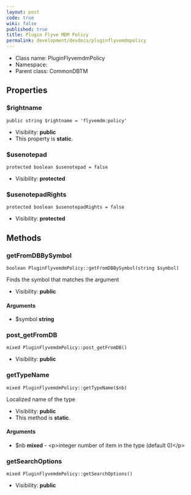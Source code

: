 ```yaml
---
layout: post
code: true
wiki: false
published: true
title: Plugin Flyve MDM Policy
permalink: development/devdocs/pluginflyvemdmpolicy
---
```


* Class name: PluginFlyvemdmPolicy
* Namespace: 
* Parent class: CommonDBTM





Properties
----------


### $rightname

    public string $rightname = 'flyvemdm:policy'





* Visibility: **public**
* This property is **static**.


### $usenotepad

    protected boolean $usenotepad = false





* Visibility: **protected**


### $usenotepadRights

    protected boolean $usenotepadRights = false





* Visibility: **protected**


Methods
-------


### getFromDBBySymbol

    boolean PluginFlyvemdmPolicy::getFromDBBySymbol(string $symbol)

Finds the symbol that matches the argument



* Visibility: **public**


#### Arguments
* $symbol **string**



### post_getFromDB

    mixed PluginFlyvemdmPolicy::post_getFromDB()





* Visibility: **public**




### getTypeName

    mixed PluginFlyvemdmPolicy::getTypeName($nb)

Localized name of the type



* Visibility: **public**
* This method is **static**.


#### Arguments
* $nb **mixed** - &lt;p&gt;integer  number of item in the type (default 0)&lt;/p&gt;



### getSearchOptions

    mixed PluginFlyvemdmPolicy::getSearchOptions()





* Visibility: **public**



